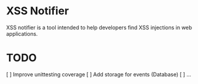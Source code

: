 XSS Notifier
============

XSS notifier is a tool intended to help developers find XSS injections in web applications.



TODO
====

 [ ] Improve unittesting coverage
 [ ] Add storage for events (Database)
 [ ] ...
